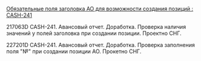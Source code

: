 
[Обязательные поля заголовка АО для возможности создания позиций : CASH-241](https://yt.surgutneftegas.ru:4443/issue/CASH-241)

217063D CASH-241. Авансовый отчет. Доработка. Проверка наличия значений у полей заголовка при создании позиции. Проектно СНГ.

227201D CASH-241. Авансовый отчет. Доработка. Проверка заполнения поля "№" при создании позиции АО. Прокетно СНГ.
